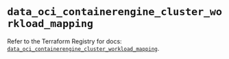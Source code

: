 # `data_oci_containerengine_cluster_workload_mapping`

Refer to the Terraform Registry for docs: [`data_oci_containerengine_cluster_workload_mapping`](https://registry.terraform.io/providers/oracle/oci/6.18.0/docs/data-sources/containerengine_cluster_workload_mapping).
